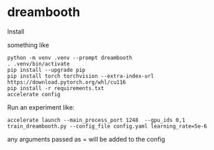 # dreambooth

Install

something like

```
python -m venv .venv --prompt dreambooth
. .venv/bin/activate
pip install --upgrade pip
pip install torch torchvision --extra-index-url https://download.pytorch.org/whl/cu116
pip install -r requirements.txt
accelerate config
```


Run an experiment like:

`accelerate launch --main_process_port 1248  --gpu_ids 0,1 train_dreambooth.py --config_file config.yaml learning_rate=5e-6`

any arguments passed as <name>=<value> will be added to the config
